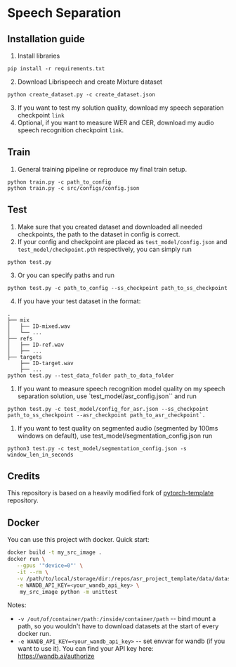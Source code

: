 # Speech Separation

## Installation guide

1. Install libraries
```shell
pip install -r requirements.txt
```
2. Download Librispeech and create Mixture dataset
```shell
python create_dataset.py -c create_dataset.json
```
3. If you want to test my solution quality, download my speech separation checkpoint `link`
4. Optional, if you want to measure WER and CER, download my audio speech recognition checkpoint `link`.

## Train 

1. General training pipeline or reproduce my final train setup.
```shell
python train.py -c path_to_config
python train.py -c src/configs/config.json
```

## Test

1. Make sure that you created dataset and downloaded all needed checkpoints, the path to the dataset in config is correct.
2. If your config and checkpoint are placed as `test_model/config.json` and `test_model/checkpoint.pth` respectively, you can simply run
```shell
python test.py
```
3. Or you can specify paths and run 
```shell
python test.py -c path_to_config --ss_checkpoint path_to_ss_checkpoint
```
4. If you have your test dataset in the format:
```shell
.
├── mix
│   ├── ID-mixed.wav
│   └── ...
├── refs
│   ├── ID-ref.wav
│   ├── ...
├── targets
    ├── ID-target.wav
    ├── ... 
python test.py --test_data_folder path_to_data_folder
```
1. If you want to measure speech recognition model quality on my speech separation solution, use `test_model/asr_config.json`` and run 
```shell
python test.py -c test_model/config_for_asr.json --ss_checkpoint path_to_ss_checkpoint --asr_checkpoint path_to_asr_checkpoint`.
```
1. If you want to test quality on segmented audio (segmented by 100ms windows on default), use test_model/segmentation_config.json run 
```shell
python3 test.py -c test_model/segmentation_config.json -s window_len_in_seconds
```


## Credits

This repository is based on a heavily modified fork
of [pytorch-template](https://github.com/victoresque/pytorch-template) repository.

## Docker

You can use this project with docker. Quick start:

```bash 
docker build -t my_src_image . 
docker run \
   --gpus '"device=0"' \
   -it --rm \
   -v /path/to/local/storage/dir:/repos/asr_project_template/data/datasets \
   -e WANDB_API_KEY=<your_wandb_api_key> \
	my_src_image python -m unittest 
```

Notes:

* `-v /out/of/container/path:/inside/container/path` -- bind mount a path, so you wouldn't have to download datasets at
  the start of every docker run.
* `-e WANDB_API_KEY=<your_wandb_api_key>` -- set envvar for wandb (if you want to use it). You can find your API key
  here: https://wandb.ai/authorize
